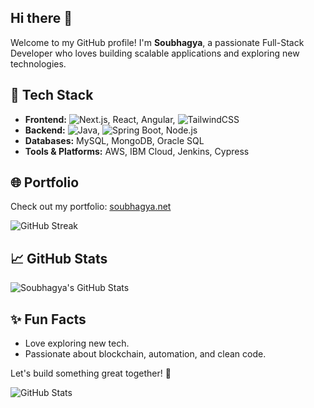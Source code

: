 ## Hi there 👋
Welcome to my GitHub profile! I'm **Soubhagya**, a passionate Full-Stack Developer who loves building scalable applications and exploring new technologies.

## 🚀 Tech Stack
- **Frontend:** ![Next.js](https://img.shields.io/badge/Next.js-000000?logo=nextdotjs), React, Angular, ![TailwindCSS](https://img.shields.io/badge/TailwindCSS-38B2AC?logo=tailwind-css&logoColor=white)
- **Backend:** ![Java](https://img.shields.io/badge/Java-007396?logo=java&logoColor=white), ![Spring Boot](https://img.shields.io/badge/Spring%20Boot-6DB33F?logo=spring-boot&logoColor=white), Node.js
- **Databases:** MySQL, MongoDB, Oracle SQL
- **Tools & Platforms:** AWS, IBM Cloud, Jenkins, Cypress

## 🌐 Portfolio
Check out my portfolio: [soubhagya.net](https://www.soubhagya.net)

![GitHub Streak](https://streak-stats.demolab.com?user=soubhagya1999&theme=dark)

## 📈 GitHub Stats
![Soubhagya's GitHub Stats](https://github-readme-stats.vercel.app/api?username=soubhagya1999&show_icons=true&theme=radical)

## ✨ Fun Facts
- Love exploring new tech.
- Passionate about blockchain, automation, and clean code.

Let's build something great together! 🚀

![GitHub Stats](https://github-readme-stats.vercel.app/api?username=soubhagya1999)
<!--
**soubhagya1999/soubhagya1999** is a ✨ _special_ ✨ repository because its `README.md` (this file) appears on your GitHub profile.

Here are some ideas to get you started:

- 🔭 I’m currently working on ...
- 🌱 I’m currently learning ...
- 👯 I’m looking to collaborate on ...
- 🤔 I’m looking for help with ...
- 💬 Ask me about ...
- 📫 How to reach me: ...
- 😄 Pronouns: ...
- ⚡ Fun fact: ...
-->
